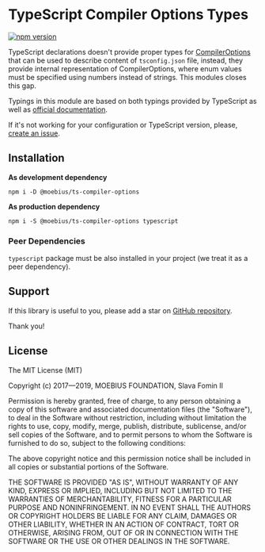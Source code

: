 
# TypeScript Compiler Options Types

[![npm version](https://badge.fury.io/js/%40moebius%2Fts-compiler-options.svg)](https://badge.fury.io/js/%40moebius%2Fts-compiler-options)

TypeScript declarations doesn't provide proper types for
[CompilerOptions][compiler-options]
that can be used to describe content of `tsconfig.json` file,
instead, they provide internal representation of CompilerOptions,
where enum values must be specified using numbers instead of strings.
This modules closes this gap.

Typings in this module are based on both typings provided by TypeScript as
well as [official documentation][compiler-options].

If it's not working for your configuration or TypeScript version,
please, [create an issue](./issues).


## Installation

**As development dependency**

`npm i -D @moebius/ts-compiler-options`

**As production dependency**

`npm i -S @moebius/ts-compiler-options typescript`

### Peer Dependencies

`typescript` package must be also installed in your project
(we treat it as a peer dependency).


## Support

If this library is useful to you, please add a star on
[GitHub repository][repo-gh].

Thank you!


## License

The MIT License (MIT)

Copyright (c) 2017—2019, MOEBIUS FOUNDATION, Slava Fomin II

Permission is hereby granted, free of charge, to any person obtaining a copy
of this software and associated documentation files (the "Software"), to deal
in the Software without restriction, including without limitation the rights
to use, copy, modify, merge, publish, distribute, sublicense, and/or sell
copies of the Software, and to permit persons to whom the Software is
furnished to do so, subject to the following conditions:

The above copyright notice and this permission notice shall be included in
all copies or substantial portions of the Software.

THE SOFTWARE IS PROVIDED "AS IS", WITHOUT WARRANTY OF ANY KIND, EXPRESS OR
IMPLIED, INCLUDING BUT NOT LIMITED TO THE WARRANTIES OF MERCHANTABILITY,
FITNESS FOR A PARTICULAR PURPOSE AND NONINFRINGEMENT. IN NO EVENT SHALL THE
AUTHORS OR COPYRIGHT HOLDERS BE LIABLE FOR ANY CLAIM, DAMAGES OR OTHER
LIABILITY, WHETHER IN AN ACTION OF CONTRACT, TORT OR OTHERWISE, ARISING FROM,
OUT OF OR IN CONNECTION WITH THE SOFTWARE OR THE USE OR OTHER DEALINGS IN
THE SOFTWARE.


  [repo-gh]: https://github.com/moebius-mlm/ts-compiler-options
  [compiler-options]: https://www.typescriptlang.org/docs/handbook/compiler-options.html
